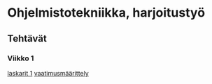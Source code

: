 # Ohjelmistotekniikka, harjoitustyö
## Tehtävät
### Viikko 1
[laskarit 1](https://github.com/olgahuusari/ot-harjoitustyo/blob/main/laskarit/viikko1/)
[vaatimusmäärittely](https://github.com/olgahuusari/ot-harjoitustyo/blob/main/dokumentaatio/vaatimusmaarittely.md)


